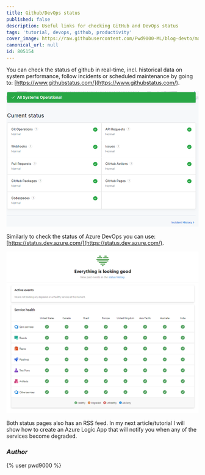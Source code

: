 ```yaml
---
title: Github/DevOps status
published: false
description: Useful links for checking GitHub and DevOps status
tags: 'tutorial, devops, github, productivity'
cover_image: https://raw.githubusercontent.com/Pwd9000-ML/blog-devto/master/posts/Github-Status-Check/assets/main.png
canonical_url: null
id: 805154
---
```


You can check the status of github in real-time, incl. historical data on system performance, follow incidents or scheduled maintenance by going to: [https://www.githubstatus.com/](https://www.githubstatus.com/).  

![gh_status](https://raw.githubusercontent.com/Pwd9000-ML/blog-devto/master/posts/Github-Status-Check/assets/gh_status.png)

Similarly to check the status of Azure DevOps you can use: [https://status.dev.azure.com/](https://status.dev.azure.com/).  

![ado_status](https://raw.githubusercontent.com/Pwd9000-ML/blog-devto/master/posts/Github-Status-Check/assets/ado_status.png)

Both status pages also has an RSS feed. In my next article/tutorial I will show how to create an Azure Logic App that will notify you when any of the services become degraded.

### _Author_

{% user pwd9000 %}
